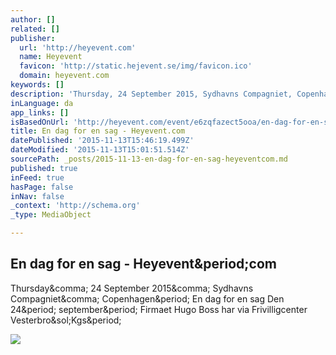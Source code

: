 ```yaml
---
author: []
related: []
publisher:
  url: 'http://heyevent.com'
  name: Heyevent
  favicon: 'http://static.hejevent.se/img/favicon.ico'
  domain: heyevent.com
keywords: []
description: 'Thursday, 24 September 2015, Sydhavns Compagniet, Copenhagen. En dag for en sag Den 24. september. Firmaet Hugo Boss har via Frivilligcenter Vesterbro/Kgs.'
inLanguage: da
app_links: []
isBasedOnUrl: 'http://heyevent.com/event/e6zqfazect5ooa/en-dag-for-en-sag'
title: En dag for en sag - Heyevent.com
datePublished: '2015-11-13T15:46:19.499Z'
dateModified: '2015-11-13T15:01:51.514Z'
sourcePath: _posts/2015-11-13-en-dag-for-en-sag-heyeventcom.md
published: true
inFeed: true
hasPage: false
inNav: false
_context: 'http://schema.org'
_type: MediaObject

---
```

<article style=""><h1>En dag for en sag - Heyevent&amp;period;com</h1><p>Thursday&amp;comma; 24 September 2015&amp;comma; Sydhavns Compagniet&amp;comma; Copenhagen&amp;period; En dag for en sag Den 24&amp;period; september&amp;period; Firmaet Hugo Boss har via Frivilligcenter Vesterbro&amp;sol;Kgs&amp;period;</p><img src="https://scontent.xx.fbcdn.net/hphotos-xpt1/v/t1.0-9/s720x720/11222128_434875596684953_8177253006285157232_n.jpg?oh=c6471dcb311f6c4c95b17b3a401bff84&amp;oe=5698F6ED" /></article>
